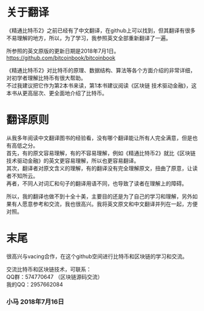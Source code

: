 # 关于翻译
《精通比特币2》之前已经有了中文翻译，在github上可以找到，但其翻译有很多不易理解的地方，所以，为了学习，我参照英文全部重新翻译了一遍。

所参照的英文原版的更新日期是2018年7月1日。
https://github.com/bitcoinbook/bitcoinbook

《精通比特币2》对比特币的原理、数据结构、算法等各个方面介绍的非常详细，对初学者理解比特币有很大帮助。</br> 不过我建议把它作为第2本书来读，第1本书建议阅读《区块链 技术驱动金融》，这本书从更高层次、更全面地介绍了比特币。

# 翻译原则
从我多年阅读中文翻译图书的经验看，没有哪个翻译能让所有人完全满意，但是也有高低之分。</br>
首先，有的原文容易理解，有的不容易理解，例如《精通比特币2》就比《区块链 技术驱动金融》的英文更容易理解，所以也更容易翻译。</br>
其次，翻译者对原文含义的理解，有的翻译没有完全理解原文，扭曲了原意，让读者不知所云。</br>
再者，不同人对词汇和句子的翻译用语不同，也导致了读者在理解上的障碍。

所以，我的翻译也做不到十全十美，主要目的还是为了自己的学习和理解，另外如果有人愿意参考和交流，我也很高兴。我将英文原文和中文翻译并列在一起，方便对照。

# 末尾
很高兴与vacing合作，在这个github空间进行比特币和区块链的学习和交流。</br>

交流比特币和区块链技术，可联系：</br>
QQ群：574770647 （区块链源码交流）</br>
我的QQ：2957662084

### 小马 2018年7月16日

